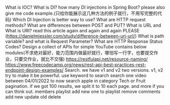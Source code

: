 What is IOC?
What is DI?
how many DI injections in Spring Boot? please also give me code example.(只给你能展示这几种方法的例子就行，不用写完整的代码)
Which DI Injection is better way to use?
What are HTTP request methods?
What are differences between POST and PUT?
What is URL and What is URI?
read this article again and again and again PLEASE (https://danielmiessler.com/study/difference-between-uri-url/)
What is path variable? and what is Request Parameter?
What are HTTP Response Status Codes?
Design a collect of APIs for simple YouTube contains below modules(不求绝对最好，能力范围内做最好就行，哪怕写一行字，也要提交作业，只要交作业，就比不交强)
https://restfulapi.net/resource-naming/
https://www.freecodecamp.org/news/rest-api-best-practices-rest-endpoint-design-examples/
Search. we have v1 and v2 two versions.
v1, v2
try to make it be powerful.
use keyword to search
search one video between 04/01/2022 to now
search apple in category Tech or Fruit
pagination. if we got 100 results, we split it to 10 each page.
and more if you can think out.
members
playlist
add new one to playlist
remove
comments
add new
update old
delete
